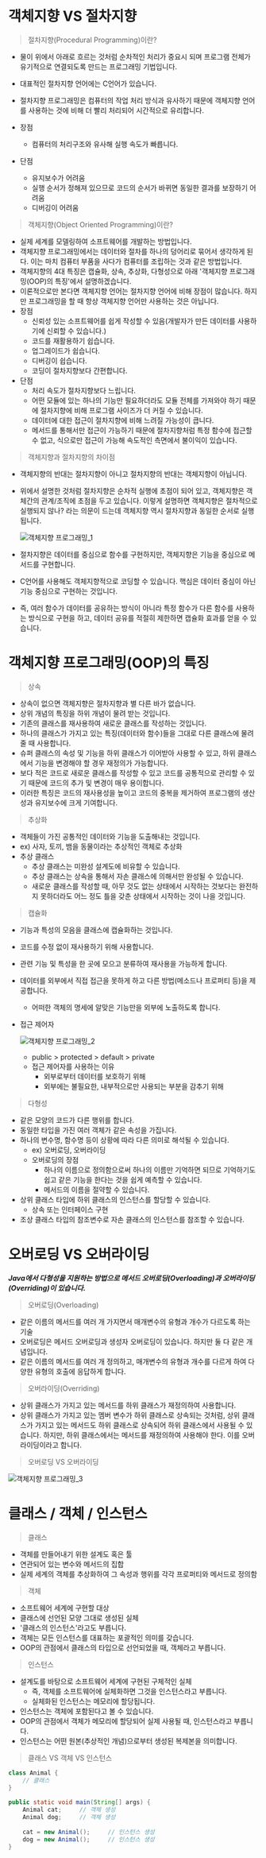 # 객체지향 VS 절차지향



> 절차지향(Procedural Programming)이란?

- 물이 위에서 아래로 흐르는 것처럼 순차적인 처리가 중요시 되며 프로그램 전체가 유기적으로 연결되도록 만드는 프로그래밍 기법입니다.
- 대표적인 절차지향 언어에는 C언어가 있습니다.
- 절차지향 프로그래밍은 컴퓨터의 작업 처리 방식과 유사하기 때문에 객체지향 언어를 사용하는 것에 비해 더 빨리 처리되어 시간적으로 유리합니다.

- 장점
  - 컴퓨터의 처리구조와 유사해 실행 속도가 빠릅니다.
- 단점
  - 유지보수가 어려움
  - 실행 순서가 정해져 있으므로 코드의 순서가 바뀌면 동일한 결과를 보장하기 어려움
  - 디버깅이 어려움



> 객체지향(Object Oriented Programming)이란?

- 실제 세계를 모델링하여 소프트웨어를 개발하는 방법입니다.
- 객체지향 프로그래밍에서는 데이터와 절차를 하나의 덩어리로 묶어서 생각하게 된다. 이는 마치 컴퓨터 부품을 사다가 컴퓨터를 조립하는 것과 같은 방법입니다.
- 객체지향의 4대 특징은 캡슐화, 상속, 추상화, 다형성으로 아래 '객체지향 프로그래밍(OOP)의 특징'에서 설명하겠습니다.
- 이론적으로만 본다면 객체지향 언어는 절차지향 언어에 비해 장점이 많습니다. 하지만 프로그래밍을 할 때 항상 객체지향 언어만 사용하는 것은 아닙니다.
- 장점
  - 신뢰성 있는 소프트웨어를 쉽게 작성할 수 있음(개발자가 만든 데이터를 사용하기에 신뢰할 수 있습니다.)
  - 코드를 재활용하기 쉽습니다.
  - 업그레이드가 쉽습니다.
  - 디버깅이 쉽습니다.
  - 코딩이 절차지향보다 간편합니다.
- 단점
  - 처리 속도가 절차지향보다 느립니다.
  - 어떤 모듈에 있는 하나의 기능만 필요하더라도 모듈 전체를 가져와야 하기 때문에 절차지향에 비해 프로그램 사이즈가 더 커질 수 있습니다.
  - 데이터에 대한 접근이 절차지향에 비해 느려질 가능성이 큽니다.
  - 메서드를 통해서만 접근이 가능하기 때문에 절차지향처럼 특정 함수에 접근할 수 없고, 식으로만 접근이 가능해 속도적인 측면에서 불이익이 있습니다.



> 객체지향과 절차지향의 차이점

- 객체지향의 반대는 절차지향이 아니고 절차지향의 반대는 객체지향이 아닙니다.

- 위에서 설명한 것처럼 절차지향은 순차적 실행에 초점이 되어 있고, 객체지향은 객체간의 관계/조직에 초점을 두고 있습니다. 이렇게 설명하면 객체지향은 절차적으로 실행되지 않나? 라는 의문이 드는데 객체지향 역시 절차지향과 동일한 순서로 실행됩니다.

  ![객체지향 프로그래밍_1](https://user-images.githubusercontent.com/31823098/112457804-72c8a280-8d9f-11eb-8007-e06114227a21.PNG)

- 절차지향은 데이터를 중심으로 함수를 구현하지만, 객체지향은 기능을 중심으로 메서드를 구현합니다.

- C언어를 사용해도 객체지향적으로 코딩할 수 있습니다. 핵심은 데이터 중심이 아닌 기능 중심으로 구현하는 것입니다.

- 즉, 여러 함수가 데이터를 공유하는 방식이 아니라 특정 함수가 다른 함수를 사용하는 방식으로 구현을 하고, 데이터 공유를 적절히 제한하면 캡슐화 효과를 얻을 수 있습니다.





# 객체지향 프로그래밍(OOP)의 특징



> 상속

- 상속이 없으면 객체지향은 절차지향과 별 다른 바가 없습니다.
- 상위 개념의 특징을 하위 개념이 물려 받는 것입니다.
- 기존의 클래스를 재사용하여 새로운 클래스를 작성하는 것입니다.
- 하나의 클래스가 가지고 있는 특징(데이터와 함수)들을 그대로 다른 클래스에 물려줄 때 사용합니다.
- 슈퍼 클래스의 속성 및 기능을 하위 클래스가 이어받아 사용할 수 있고, 하위 클래스에서 기능을 변경해야 할 경우 재정의가 가능합니다.
- 보다 적은 코드로 새로운 클래스를 작성할 수 있고 코드를 공통적으로 관리할 수 있기 때문에 코드의 추가 및 변경이 매우 용이합니다.
- 이러한 특징은 코드의 재사용성을 높이고 코드의 중복을 제거하여 프로그램의 생산성과 유지보수에 크게 기여합니다.



> 추상화

- 객체들이 가진 공통적인 데이터와 기능을 도출해내는 것입니다.
- ex) 사자, 토끼, 뱀을 동물이라는 추상적인 객체로 추상화
- 추상 클래스
  - 추상 클래스는 미완성 설계도에 비유할 수 있습니다.
  - 추상 클래스는 상속을 통해서 자손 클래스에 의해서만 완성될 수 있습니다.
  - 새로운 클래스를 작성할 때, 아무 것도 없는 상태에서 시작하는 것보다는 완전하지 못하더라도 어느 정도 틀을 갖춘 상태에서 시작하는 것이 나을 것입니다.



> 캡슐화

- 기능과 특성의 모음을 클래스에 캡슐화하는 것입니다.

- 코드를 수정 없이 재사용하기 위해 사용합니다.

- 관련 기능 및 특성을 한 곳에 모으고 분류하여 재사용을 가능하게 합니다.

- 데이터를 외부에서 직접 접근을 못하게 하고 다른 방법(메소드나 프로퍼티 등)을 제공합니다.

  - 어떠한 객체의 명세에 알맞은 기능만을 외부에 노출하도록 합니다.

- 접근 제어자

  ![객체지향 프로그래밍_2](https://user-images.githubusercontent.com/31823098/112457811-752afc80-8d9f-11eb-8ec3-099041502913.PNG)

  - public > protected > default > private
  - 접근 제어자를 사용하는 이유
    - 외부로부터 데이터를 보호하기 위해
    - 외부에는 불필요한, 내부적으로만 사용되는 부분을 감추기 위해



> 다형성

- 같은 모양의 코드가 다른 행위를 합니다.
- 동일한 타입을 가진 여러 객체가 같은 속성을 가집니다.
- 하나의 변수명, 함수명 등이 상황에 따라 다른 의미로 해석될 수 있습니다.
  - ex) 오버로딩, 오버라이딩
  - 오버로딩의 장점
    - 하나의 이름으로 정의함으로써 하나의 이름만 기억하면 되므로 기억하기도 쉽고 같은 기능을 한다는 것을 쉽게 예측할 수 있습니다.
    - 메서드의 이름을 절약할 수 있습니다.
- 상위 클래스 타입에 하위 클래스의 인스턴스를 할당할 수 있습니다.
  - 상속 또는 인터페이스 구현
- 조상 클래스 타입의 참조변수로 자손 클래스의 인스턴스를 참조할 수 있습니다.





# 오버로딩 VS 오버라이딩



***Java에서 다형성을 지원하는 방법으로 메서드 오버로딩(Overloading)과 오버라이딩(Overriding)이 있습니다.***



> 오버로딩(Overloading)

- 같은 이름의 메서드를 여러 개 가지면서 매개변수의 유형과 개수가 다르도록 하는 기술
- 오버로딩은 메서드 오버로딩과 생성자 오버로딩이 있습니다. 하지만 둘 다 같은 개념입니다.
- 같은 이름의 메서드를 여러 개 정의하고, 매개변수의 유형과 개수를 다르게 하여 다양한 유형의 호출에 응답하게 합니다.



> 오버라이딩(Overriding)

- 상위 클래스가 가지고 있는 메서드를 하위 클래스가 재정의하여 사용합니다.
- 상위 클래스가 가지고 있는 멤버 변수가 하위 클래스로 상속되는 것처럼, 상위 클래스가 가지고 있는 메서드도 하위 클래스로 상속되어 하위 클래스에서 사용될 수 있습니다. 하지만, 하위 클래스에서는 메서드를 재정의하여 사용해야 한다. 이를 오버라이딩이라고 합니다.



> 오버로딩 VS 오버라이딩

![객체지향 프로그래밍_3](https://user-images.githubusercontent.com/31823098/112457822-76f4c000-8d9f-11eb-8ff0-fe055b5cafd3.PNG)





# 클래스 / 객체 / 인스턴스



> 클래스

- 객체를 만들어내기 위한 설계도 혹은 툴
- 연관되어 있는 변수와 메서드의 집합
- 실제 세계의 객체를 추상화하여 그 속성과 행위를 각각 프로퍼티와 메서드로 정의함



> 객체

- 소프트웨어 세계에 구현할 대상
- 클래스에 선언된 모양 그대로 생성된 실체
- '클래스의 인스턴스'라고도 부릅니다.
- 객체는 모든 인스턴스를 대표하는 포괄적인 의미를 갖습니다.
- OOP의 관점에서 클래스의 타입으로 선언되었을 때, 객체라고 부릅니다.



> 인스턴스

- 설계도를 바탕으로 소프트웨어 세계에 구현된 구체적인 실체
  - 즉, 객체를 소프트웨어에 실체화하면 그것을 인스턴스라고 부릅니다.
  - 실체화된 인스턴스는 메모리에 할당됩니다.
- 인스턴스는 객체에 포함된다고 볼 수 있습니다.
- OOP의 관점에서 객체가 메모리에 할당되어 실제 사용될 때, 인스턴스라고 부릅니다.
- 인스턴스는 어떤 원본(추상적인 개념)으로부터 생성된 복제본을 의미합니다.



> 클래스 VS 객체 VS 인스턴스

```java
class Animal {
	// 클래스
}
	
public static void main(String[] args) {
	Animal cat;		// 객체 생성
	Animal dog;		// 객체 생성
		
	cat = new Animal();		// 인스턴스 생성
	dog = new Animal();		// 인스턴스 생성
}
```



